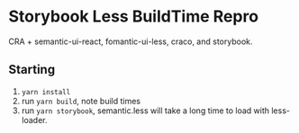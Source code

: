 # Storybook Less BuildTime Repro

CRA + semantic-ui-react, fomantic-ui-less, craco, and storybook.

## Starting

1. `yarn install`
2. run `yarn build`, note build times
3. run `yarn storybook`, semantic.less will take a long time to load with less-loader.